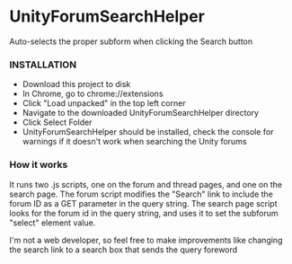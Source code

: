 # UnityForumSearchHelper
Auto-selects the proper subform when clicking the Search button

<h3>INSTALLATION</h3>

* Download this project to disk
* In Chrome, go to chrome://extensions
* Click "Load unpacked" in the top left corner
* Navigate to the downloaded UnityForumSearchHelper directory
* Click Select Folder 
* UnityForumSearchHelper should be installed, check the console for warnings if it doesn't work when searching the Unity forums

<h3>How it works</h3>

It runs two .js scripts, one on the forum and thread pages, and one on the search page. 
The forum script modifies the "Search" link to include the forum ID as a GET parameter in the query string.
The search page script looks for the forum id in the query string, and uses it to set the subforum "select" element value. 

I'm not a web developer, so feel free to make improvements like changing the search link to a search box that sends the query foreword

